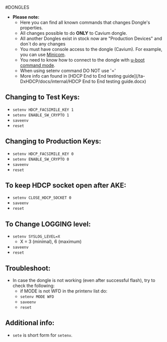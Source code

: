 #DONGLES

 - **Please note:** 
   - Here you can find all known commands that changes Dongle's properties.
   - All changes possible to do **ONLY** to Cavium dongle.
   - All another Dongles exist in stock now are "Production Devices" and don`t do any changes
   - You must have console access to the dongle (Cavium). For example, you can use [Minicom](https://help.ubuntu.com/community/Minicom).
   - You need to know how to connect to the dongle with [u-boot command mode](http://www.stlinux.com/u-boot/using).
   - When using setenv command DO NOT use '='
   - More info can found in [HDCP End to End testing guide](/ta-DxHDCP/docs/internal/HDCP End to End testing guide.docx)
   
## Changing to Test Keys:

 - `setenv HDCP_FACSIMILE_KEY 1`
 - `setenv ENABLE_SW_CRYPTO 1`
 - `saveenv`
 - `reset`
  
## Changing to Production Keys:

 - `setenv HDCP_FACSIMILE_KEY 0`
 - `setenv ENABLE_SW_CRYPTO 0`
 - `saveenv`
 - `reset`
  
## To keep HDCP socket open after AKE:

 - `setenv CLOSE_HDCP_SOCKET 0`
 - `saveenv`
 - `reset`

## To Change LOGGING level:

 - `setenv SYSLOG_LEVEL=X`
   - X = 3 (minimal), 6 (maximum)
 - `saveenv`
 - `reset`
 
## Troubleshoot:

 - In case the dongle is not working (even after successful flash), try to check the following:
   - if MODE is not WFD in the printenv list do:
   - `setenv MODE WFD`
   - `saveenv`
   - `reset`
   
## Additional info:

 - `sete` is short form for `setenv`.
